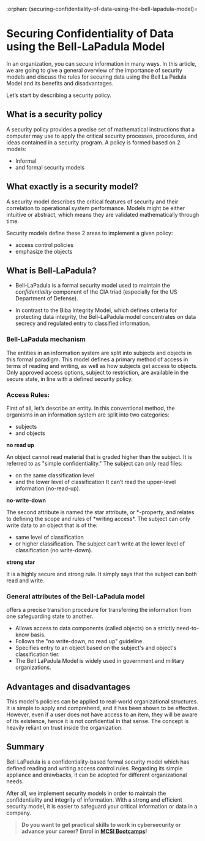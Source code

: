 :orphan:
(securing-confidentiality-of-data-using-the-bell-lapadula-model)=

# Securing Confidentiality of Data using the Bell-LaPadula Model

In an organization, you can secure information in many ways. In this article, we are going to give a general overview of the importance of security models and discuss the rules for securing data using the Bell La Padula Model and its benefits and disadvantages.

Let’s start by describing a security policy.

## What is a security policy

A security policy provides a precise set of mathematical instructions that a computer may use to apply the critical security processes, procedures, and ideas contained in a security program.
A policy is formed based on 2 models:

- Informal
- and formal security models

## What exactly is a security model?

A security model describes the critical features of security and their correlation to operational system performance.
Models might be either intuitive or abstract, which means they are validated mathematically through time.

Security models define these 2 areas to implement a given policy:

- access control policies
- emphasize the objects

## What is Bell-LaPadula?

- Bell-LaPadula is a formal security model used to maintain the _confidentiality_ component of the CIA triad (especially for the US Department of Defense).

- In contrast to the Biba Integrity Model, which defines criteria for protecting data integrity, the Bell–LaPadula model concentrates on data secrecy and regulated entry to classified information.

### Bell-LaPadula mechanism

The entities in an information system are split into subjects and objects in this formal paradigm. This model defines a primary method of access in terms of reading and writing, as well as how subjects get access to objects. Only approved access options, subject to restriction, are available in the secure state, in line with a defined security policy.

### Access Rules:

First of all, let’s describe an entity. In this conventional method, the organisms in an information system are split into two categories:

- subjects
- and objects

**no read up**

An object cannot read material that is graded higher than the subject. It is referred to as "simple confidentiality."
The subject can only read files:

- on the same classification level
- and the lower level of classification
  It can’t read the upper-level information (no-read-up).

**no-write-down**

The second attribute is named the star attribute, or *-property, and relates to defining the scope and rules of *writing access\*.
The subject can only write data to an object that is of the:

- same level of classification
- or higher classification.
  The subject can’t write at the lower level of classification (no write-down).

**strong star**

It is a highly secure and strong rule. It simply says that the subject can both read and write.

### General attributes of the Bell-LaPadula model

offers a precise transition procedure for transferring the information from one safeguarding state to another.

- Allows access to data components (called objects) on a strictly need-to-know basis.
- Follows the "no write-down, no read up" guideline.
- Specifies entry to an object based on the subject's and object's classification tier.
- The Bell LaPadula Model is widely used in government and military organizations.

## Advantages and disadvantages

This model's policies can be applied to real-world organizational structures. It is simple to apply and comprehend, and it has been shown to be effective.
However, even if a user does not have access to an item, they will be aware of its existence, hence it is not confidential in that sense.
The concept is heavily reliant on trust inside the organization.

## Summary

Bell LaPadula is a confidentiality-based formal security model which has defined reading and writing access control rules. Regarding its simple appliance and drawbacks, it can be adopted for different organizational needs.

After all, we implement security models in order to maintain the confidentiality and integrity of information. With a strong and efficient security model, it is easier to safeguard your critical information or data in a company.

> **Do you want to get practical skills to work in cybersecurity or advance your career? Enrol in [MCSI Bootcamps](https://www.mosse-institute.com/bootcamps.html)!**
